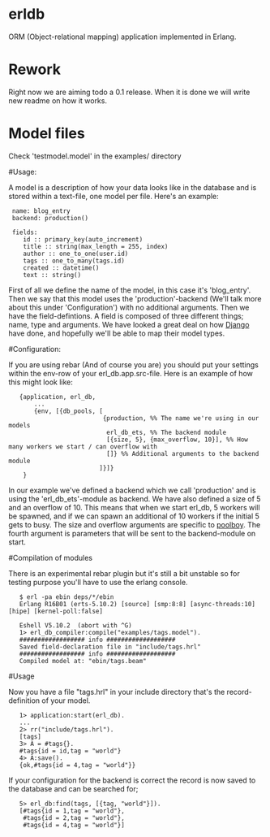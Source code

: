 # erldb

ORM (Object-relational mapping) application implemented in Erlang.

# Rework

Right now we are aiming todo a 0.1 release. When it is done we will
write new readme on how it works.

# Model files
Check 'testmodel.model' in the examples/ directory

#Usage:

A model is a description of how your data looks like in the database and is stored within a text-file, one model per file.
Here's an example:

     name: blog_entry
     backend: production()

     fields:
        id :: primary_key(auto_increment)
        title :: string(max_length = 255, index)
        author :: one_to_one(user.id)
        tags :: one_to_many(tags.id)
        created :: datetime()
        text :: string()

First of all we define the name of the model, in this case it's 'blog_entry'. Then we say that this model uses the 'production'-backend (We'll talk more about this
under 'Configuration') with no additional arguments. Then we have the field-defintions. A field is composed of three different things;
name, type and arguments. We have looked a great deal on how [Django](https://www.djangoproject.com/) have done, and hopefully we'll be able to map their model types.

#Configuration:

If you are using rebar (And of course you are) you should put your settings within the env-row of your erl_db.app.src-file.
Here is an example of how this might look like:

       {application, erl_db,
           ...
           {env, [{db_pools, [
                              {production, %% The name we're using in our models
                               erl_db_ets, %% The backend module
                               [{size, 5}, {max_overflow, 10}], %% How many workers we start / can overflow with
                               []} %% Additional arguments to the backend module
                             ]}]}
        }

In our example we've defined a backend which we call 'production' and is using the 'erl_db_ets'-module as backend. We have also defined a size of 5 and an overflow
of 10. This means that when we start erl_db, 5 workers will be spawned, and if we can spawn an additional of 10 workers if the initial 5 gets to busy. The size and overflow
arguments are specific to [poolboy](https://github.com/devinus/poolboy). The fourth argument is parameters that will be sent to the backend-module on start.


#Compilation of modules

There is an experimental rebar plugin but it's still a bit unstable so for testing purpose you'll have to use the erlang console.

       $ erl -pa ebin deps/*/ebin
       Erlang R16B01 (erts-5.10.2) [source] [smp:8:8] [async-threads:10] [hipe] [kernel-poll:false]

       Eshell V5.10.2  (abort with ^G)
       1> erl_db_compiler:compile("examples/tags.model").
       ################## info ###################
       Saved field-declaration file in "include/tags.hrl"
       ################## info ###################
       Compiled model at: "ebin/tags.beam"

#Usage

Now you have a file "tags.hrl" in your include directory that's the record-definition of your model.

       1> application:start(erl_db).
       ...
       2> rr("include/tags.hrl").
       [tags]
       3> A = #tags{}.
       #tags{id = id,tag = "world"}
       4> A:save().
       {ok,#tags{id = 4,tag = "world"}}

If your configuration for the backend is correct the record is now saved to the database and can be searched for;

       5> erl_db:find(tags, [{tag, "world"}]).
       [#tags{id = 1,tag = "world"},
        #tags{id = 2,tag = "world"},
        #tags{id = 4,tag = "world"}]
